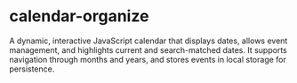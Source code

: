 # calendar-organize
A dynamic, interactive JavaScript calendar that displays dates, allows event management, and highlights current and search-matched dates. It supports navigation through months and years, and stores events in local storage for persistence.
